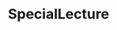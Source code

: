 ---
layout: list
title: SpecialLecture
slug: SpecialLecture
menu: true
permalink: /2022_likelion/SpecialLecture
sitemap: false
description: >
    📊 **Statistics, SQL, Tableau** 등 **추가 강의** 내용 기록하는 공간 
# accent_color: rgb(38,139,210)
# accent_image:
#   background: rgb(32,32,32)
#   overlay:    false
---